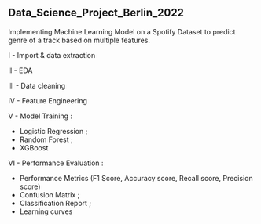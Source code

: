 ## Data_Science_Project_Berlin_2022

Implementing Machine Learning Model on a Spotify Dataset to predict genre of a track based on multiple features. 

I - Import &amp; data extraction 

II - EDA 

III - Data cleaning 

IV - Feature Engineering 

V - Model Training : 

- Logistic Regression ; 
- Random Forest ; 
- XGBoost

VI - Performance Evaluation : 
- Performance Metrics (F1 Score, Accuracy score, Recall score, Precision score) 
- Confusion Matrix ; 
- Classification Report ; 
- Learning curves
